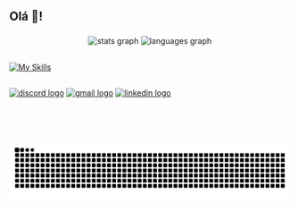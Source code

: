 <h2 align="left">Olá 👋!</h2>

###

<div align="center">
  <img src="https://github-readme-stats-xi-three-34.vercel.app/api?username=matheusmdr&hide_title=false&hide_rank=false&show_icons=true&include_all_commits=true&count_private=true&disable_animations=false&theme=dracula&locale=en&hide_border=true" height="150" alt="stats graph"  />
  <img src="https://github-readme-stats-xi-three-34.vercel.app/api/top-langs?username=matheusmdr&locale=en&hide_title=false&layout=compact&card_width=320&langs_count=5&theme=dracula&hide_border=true" height="150" alt="languages graph"  />
</div>

##

[![My Skills](https://skillicons.dev/icons?i=git,js,ts,tailwind,vercel,nextjs,react,vite,nodejs,deno,bun,prisma,py,docker,tauri,electron,planetscale,supabase,firebase,npm,pnpm,yarn,php,laravel,symfony&perline=10)](https://skillicons.dev)

##

<div align="left">
  <a href="https://discordapp.com/users/joyboy09716" target="_blank"><img src="https://img.shields.io/static/v1?message=Discord&logo=discord&label=&color=7289DA&logoColor=white&labelColor=&style=for-the-badge" height="35" alt="discord logo"  /></a>
  <a href="mailto:matheus.m.rocha@unesp.br" target="_blank"><img src="https://img.shields.io/static/v1?message=Gmail&logo=gmail&label=&color=D14836&logoColor=white&labelColor=&style=for-the-badge" height="35" alt="gmail logo"  /></a>
  <a href="https://www.linkedin.com/in/matheus-magalhães-da-rocha/" target="_blank"><img src="https://img.shields.io/static/v1?message=LinkedIn&logo=linkedin&label=&color=0077B5&logoColor=white&labelColor=&style=for-the-badge" height="35" alt="linkedin logo"  /></a>
</div>

###
<a href="https://portfolio-zx19.vercel.app" target="_blank" style="text-align:left; text-decoration: underline;color:white !important;">Explore meu portfólio para descobrir mais!</a>

###

<br clear="both">

<img src="https://raw.githubusercontent.com/matheusmdr/matheusmdr/output/github-contribution-grid-snake-dark.svg?palette=github-dark" alt="Snake animation" />

###
